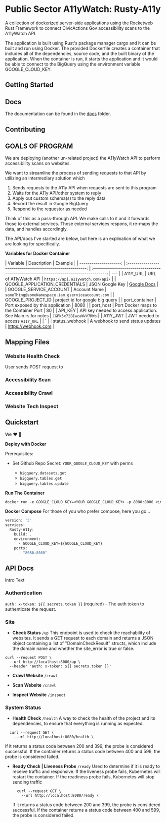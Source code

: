 # Public Sector A11yWatch: Rusty-A11y

A collection of dockerized server-side applications using the Rocketweb Rust Framework to connect CivicActions Gov accessibility scans to the A11yWatch API.

The application is built using Rust's package manager cargo and it can be built and run using Docker. The provided Dockerfile creates a container that includes all of the dependencies, source code, and the built binary of the application. When the container is run, it starts the application and it would be able to connect to the BigQuery using the environment variable GOOGLE_CLOUD_KEY.

## Getting Started

## Docs

The documentation can be found in the [docs](docs) folder.

## Contributing

## GOALS OF PROGRAM

We are deploying (another un-related project) the A11yWatch API to perform accessibility scans on websites.

We want to streamline the process of sending requests to that API by utilizing an intermediary solution which

1. Sends requests to the A11y API when requests are sent to this program
2. Waits for the A11y API/other system to reply
3. Apply out custom schema(s) to the reply data
4. Record the result in Google BigQuery
5. Respond to the requestor as needed

Think of this as a pass-through API. We make calls to it and it forwards those to external services. Those external services respons, it re-maps the data, and handles accordingly.

The API/docs I've started are below, but here is an explination of what we are looking for specifically.

**Variables for Docker Container**

|               Variable |                         Description                         |                                         Example                                         |
| ---------------------: | :---------------------------------------------------------: | :-------------------------------------------------------------------------------------: | --- |
|               A11Y_URL |                    URL of A11yWatch API                     |                            `https://api.a11ywatch.com/api/`                             |
| GOOGLE_APPLICATION_CREDENTIALS |                       JSON Google Key                       | [Google Docs](https://cloud.google.com/iam/docs/creating-managing-service-account-keys) |
| GOOGLE_SERVICE_ACCOUNT |                        Account Name                         |                    `someThing@someNamespace.iam.gserviceaccount.com`                    |
|      GOOGLE_PROJECT_ID |               project id for google big query               |
|         port_container |              Port exposed by this application               |                                          8080                                           |
|              port_host |           Port Docker maps to the Container Port            |                                           80                                            |
|                API_KEY | API key needed to access application. See Main.rs for notes |                                 `CGPk5x72BIwcaWVV7RWs`                                  |
|               A11Y_JWT |               JWT needed to access `A11Y_URL`               |                                                                                         | `   |
|         status_webhook |              A webhook to send status updates               |                                   https://webhook.com                                   |

## Mapping Files

### Website Health Check

User sends POST request to

### Accessibility Scan

### Accessibility Crawl

### Website Tech Inspect

## Quickstart

We :heart: :whale:

**Deploy with Docker**

Prerequisites:

- Set Github Repo Secret: `YOUR_GOOGLE_CLOUD_KEY` with perms

  - `bigquery.datasets.get`
  - `bigquery.tables.get`
  - `bigquery.tables.update`

**Run The Container**

```Dockerfile
docker run -e GOOGLE_CLOUD_KEY=<YOUR_GOOGLE_CLOUD_KEY> -p 8080:8080 <image-name>
```

**Docker Compose**
For those of you who prefer compose, here you go...

```Dockerfile
version: '3'
services:
  Rusty-A11y:
    build: .
    environment:
      - GOOGLE_CLOUD_KEY=${GOOGLE_CLOUD_KEY}
    ports:
      - "8080:8080"
```

## API Docs

Intro Text

### Authentication

`auth: x-token: ${{ secrets.token }}` (required) - The auth token to authenticate the request.

### Site

- **Check Status** `/up`
  This endpoint is used to check the reachability of websites. It sends a GET request to each domain and returns a JSON object containing a list of "DomainCheckResult" structs, which include the domain name and whether the site_error is true or false.

```curl
curl --request POST \
  --url http://localhost:8080/up \
  --header 'auth: x-token: ${{ secrets.token }}'
```

- **Crawl Website** `/crawl`

- **Scan Website** `/crawl`

- **Inspect Website** `/inspect`

### System Status

- **Health Check** `/health`
  A way to check the health of the project and its dependencies, to ensure that everything is running as expected.

```curl
  curl --request GET \
    --url http://localhost:8080/health \
```

If it returns a status code between 200 and 399, the probe is considered successful. If the container returns a status code between 400 and 599, the probe is considered failed.

- **Ready Check | Liveness Probe** `/ready`
  Used to determine if it is ready to receive traffic and responsive. If the liveness probe fails, Kubernetes will restart the container. If the readiness probe fails, Kubernetes will stop sending traffic

  ```curl
    curl --request GET \
      --url http://localhost:8080/ready \
  ```

  If it returns a status code between 200 and 399, the probe is considered successful. If the container returns a status code between 400 and 599, the probe is considered failed.
